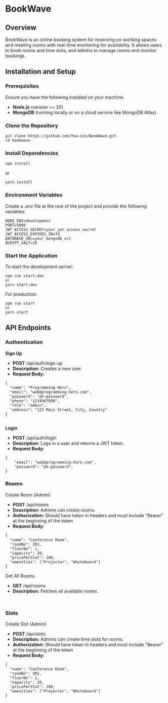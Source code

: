 # BookWave

## Overview

BookWave is an online booking system for reserving co-working spaces and meeting rooms with real-time monitoring for availability. It allows users to book rooms and time slots, and admins to manage rooms and monitor bookings.

## Installation and Setup

### Prerequisites

Ensure you have the following installed on your machine:

- **Node.js** (version >= 20)
- **MongoDB** (running locally or on a cloud service like MongoDB Atlas)

### Clone the Repository

```
git clone https://github.com/Yea-sin/BookWave.git
cd bookwave
```

### Install Dependencies

```
npm install
```

or

```
yarn install
```

### Environment Variables

Create a .env file at the root of the project and provide the following variables:

```
NODE_ENV=development
PORT=5000
JWT_ACCESS_SECRET=your_jwt_access_secret
JWT_ACCESS_EXPIRES_IN=7d
DATABASE_URL=your_mongodb_uri
BCRYPT_SALT=10

```

### Start the Application

To start the development server:

```
npm run start:dev
or
yarn start:dev
```

For production:

```
npm run start
or
yarn start

```

## API Endpoints

### Authentication

**Sign Up**

- **POST** /api/auth/sign-up
- **Description:** Creates a new user.
- **Request Body:**

```
{
  "name": "Programming Hero",
  "email": "web@programming-hero.com",
  "password": "ph-password",
  "phone": "1234567890",
  "role": "admin",
  "address": "123 Main Street, City, Country"
}


```

**Login**

- **POST** /api/auth/login
- **Description:** Logs in a user and returns a JWT token.
- **Request Body:**

```
{
    "email": "web@programming-hero.com",
    "password": "ph-password",
}
```

### Rooms

Create Room (Admin)

- **POST** /api/rooms
- **Description:** Admins can create rooms.
- **Authorization:** Should have token in headers and must include "Bearer" at the beginning of the token
- **Request Body:**

```
{
  "name": "Conference Room",
  "roomNo": 201,
  "floorNo": 1,
  "capacity": 20,
  "pricePerSlot": 100,
  "amenities": ["Projector", "Whiteboard"]
}
```

Get All Rooms

- **GET** /api/rooms
- **Description:** Fetches all available rooms.

```


```

### Slots

Create Slot (Admin)

- **POST** /api/slots
- **Description:** Admins can create time slots for rooms.
- **Authorization:** Should have token in headers and must include "Bearer" at the beginning of the token
- **Request Body:**

```
{
  "name": "Conference Room",
  "roomNo": 201,
  "floorNo": 1,
  "capacity": 20,
  "pricePerSlot": 100,
  "amenities": ["Projector", "Whiteboard"]
}
```
